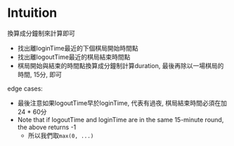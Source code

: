 # Intuition

換算成分鐘制來計算即可
- 找出離loginTime最近的下個棋局開始時間點
- 找出離logoutTime最近的棋局結束時間點
- 棋局開始與結束的時間點換算成分鐘制計算duration, 最後再除以一場棋局的時間, 15分, 即可

edge cases:
- 最後注意如果logoutTime早於loginTime, 代表有過夜, 棋局結束時間必須在加24 * 60分
- Note that if logoutTime and loginTime are in the same 15-minute round, the above returns -1
  - 所以我們取`max(0, ...)`